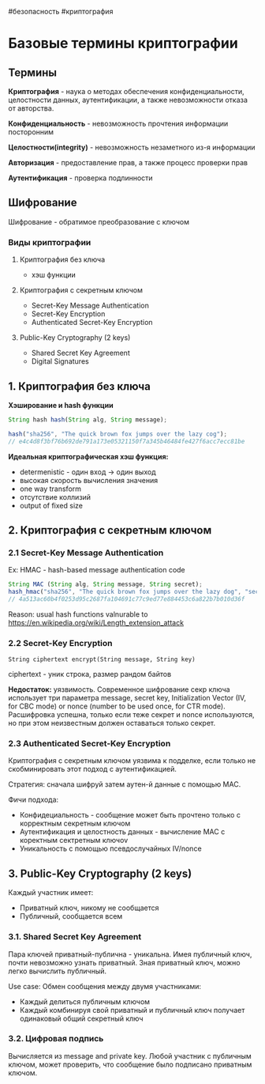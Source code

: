 \#безопасность \#криптография

# Базовые термины криптографии

## Термины

**Криптография** - наука о методах обеспечения конфиденциальности, целостности данных, аутентификации, а также невозможности отказа от авторства.

**Конфиденциальность** - невозможность прочтения информации посторонним

**Целостности(integrity)** - невозможность незаметного из-я информации

**Авторизация** - предоставление прав, а также процесс проверки прав

**Аутентификация** - проверка подлинности

## Шифрование 
Шифрование - обратимое преобразование с ключом

### Виды криптографии

1. Криптография без ключа
    - хэш функции

2. Криптография с секретным ключом
    - Secret-Key Message Authentication
    - Secret-Key Encryption
    - Authenticated Secret-Key Encryption

3. Public-Key Cryptography (2 keys)
    - Shared Secret Key Agreement
    - Digital Signatures

## 1. Криптография без ключа

**Хэширование и hash функции**
```js
String hash hash(String alg, String message);

hash("sha256", "The quick brown fox jumps over the lazy cog");
// e4c4d8f3bf76b692de791a173e05321150f7a345b46484fe427f6acc7ecc81be
```

**Идеальная криптографическая хэш функция:**
   - determenistic - один вход -> один выход
   - высокая скорость вычисления значения
   - one way transform
   - отсутствие коллизий
   - output of fixed size

## 2. Криптография с секретным ключом

### 2.1 Secret-Key Message Authentication
Ex: HMAC - hash-based message authentication code
```js
String MAC (String alg, String message, String secret);
hash_hmac("sha256", "The quick brown fox jumps over the lazy dog", "secret key");
// 4a513ac60b4f0253d95c2687fa104691c77c9ed77e884453c6a822b7b010d36f
```

Reason: usual hash functions valnurable to https://en.wikipedia.org/wiki/Length_extension_attack

### 2.2 Secret-Key Encryption
```
String ciphertext encrypt(String message, String key)
```

ciphertext - уник строка, размер рандом байтов

**Недостаток:** уязвимость. Современное шифрование секр ключа использует три параметра
message, secret key, Initialization Vector (IV, for CBC mode) or nonce (number to be used once, for CTR mode). Расшифровка успешна, только если теже секрет и nonce используются, но при этом неизвестным должен оставаться только секрет.

### 2.3 Authenticated Secret-Key Encryption

Криптография с секретным ключом уязвима к подделке, если только не скобминировать этот подход с аутентификацией.

Стратегия: сначала шифруй затем аутен-й данные с помощью MAC.

Фичи подхода:
- Конфидециальность - сообщение может быть прочтено только с корректным секретным ключом
- Аутентификация и целостность данных - вычисление MAC с коректным сектретным ключоv
- Уникальность с помощью псевдослучайных IV/nonce

## 3. Public-Key Cryptography (2 keys)

Каждый участник имеет:
- Приватный ключ, никому не сообщается
- Публичный, сообщается всем

### 3.1. Shared Secret Key Agreement

Пара ключей приватный-публична - уникальна. Имея публичный ключ, почти невозможно узнать приватный. Зная приватный ключ, можно легко вычислить публичный.

Use case: Обмен сообщения между двумя участниками:
- Каждый делиться публичным ключом
- Каждый комбинируя свой приватный и публичный ключ получает одинаковый общий секретный ключ

### 3.2. Цифровая подпись

Вычисляется из message and private key. Любой участник с публичным ключом, может проверить, что сообщение было подписано приватным ключом.
